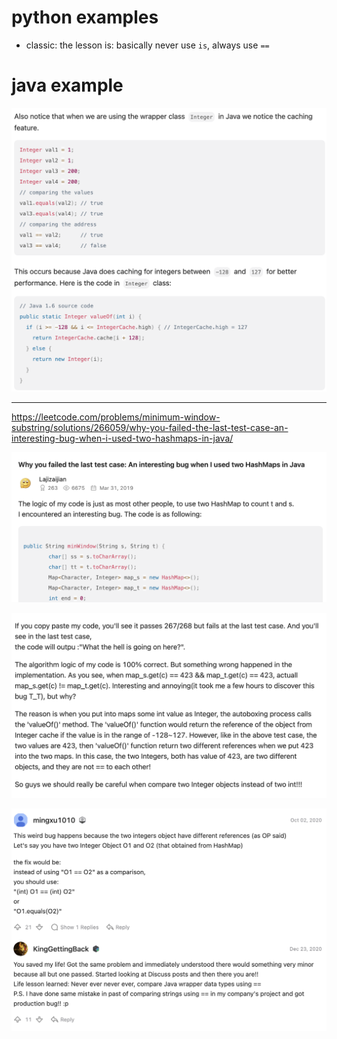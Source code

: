 # python examples
- classic: the lesson is: basically never use `is`, always use `==`


# java example

![](../!assets/attachments/Pasted%20image%2020240306133955.png)

---

https://leetcode.com/problems/minimum-window-substring/solutions/266059/why-you-failed-the-last-test-case-an-interesting-bug-when-i-used-two-hashmaps-in-java/

![](../!assets/attachments/Pasted%20image%2020240306112054.png)

![](../!assets/attachments/Pasted%20image%2020240306112101.png)

![](../!assets/attachments/Pasted%20image%2020240306112119.png)
